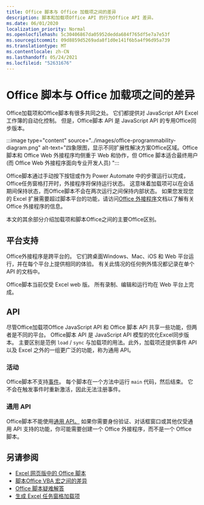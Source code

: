 ```yaml
---
title: Office 脚本与 Office 加载项之间的差异
description: 脚本和加载项Office API 的行为Office API 差异。
ms.date: 06/01/2020
localization_priority: Normal
ms.openlocfilehash: 5c30406867da05952dedda684f765df5e7a7e53f
ms.sourcegitcommit: 09d8859d5269ada8f1d0e141f6b5a4f96d95a739
ms.translationtype: MT
ms.contentlocale: zh-CN
ms.lasthandoff: 05/24/2021
ms.locfileid: "52631676"
---
```

# <a name="differences-between-office-scripts-and-office-add-ins"></a>Office 脚本与 Office 加载项之间的差异

Office加载项和Office脚本有很多共同之处。 它们都提供对 JavaScript API Excel工作簿的自动化控制。 但是，Office脚本 API 是 JavaScript API 的专用Office同步版本。

:::image type="content" source="../images/office-programmability-diagram.png" alt-text="四象限图，显示不同扩展性解决方案Office区域。Office 脚本和 Office Web 外接程序均侧重于 Web 和协作，但 Office 脚本适合最终用户 (而 Office Web 外接程序面向专业开发人员) ":::

Office脚本通过手动按下按钮或作为 Power Automate 中的步骤运行以[](https://flow.microsoft.com/)完成，Office任务窗格打开时，外接程序将保持运行状态。 这意味着加载项可以在会话期间保持状态，而Office脚本不会在两次运行之间保持内部状态。 如果您发现您的 Excel 扩展需要超过脚本平台的功能，请访问[Office 外接程序](/office/dev/add-ins)文档以了解有关 Office 外接程序的信息。

本文的其余部分介绍加载项和脚本Office之间的主要Office区别。

## <a name="platform-support"></a>平台支持

Office外接程序是跨平台的。 它们跨桌面Windows、Mac、iOS 和 Web 平台运行，并在每个平台上提供相同的体验。 有关此情况的任何例外情况都记录在单个 API 的文档中。

Office脚本当前仅受 Excel web 版。 所有录制、编辑和运行均在 Web 平台上完成。

## <a name="apis"></a>API

尽管Office加载项Office JavaScript API 和 Office 脚本 API 共享一些功能，但两者是不同的平台。 Office脚本 API 是 JavaScript API 模型的优化Excel同步版本。 主要区别是范例 `load` / `sync` 与加载项的用法。此外，加载项还提供事件 API 以及 Excel 之外的一组更广泛的功能，称为通用 API。

### <a name="events"></a>活动

Office脚本不支持[事件](/office/dev/add-ins/excel/excel-add-ins-events)。 每个脚本在一个方法中运行 `main` 代码，然后结束。 它不会在触发事件时重新激活，因此无法注册事件。

### <a name="common-apis"></a>通用 API

Office脚本不能使用[通用 API。](/javascript/api/office) 如果你需要身份验证、对话框窗口或其他仅受通用 API 支持的功能，你可能需要创建一个 Office 外接程序，而不是一个 Office 脚本。

## <a name="see-also"></a>另请参阅

- [Excel 网页版中的 Office 脚本](../overview/excel.md)
- [脚本Office VBA 宏之间的差异](vba-differences.md)
- [Office 脚本疑难解答](../testing/troubleshooting.md)
- [生成 Excel 任务窗格加载项](/office/dev/add-ins/quickstarts/excel-quickstart-jquery)

